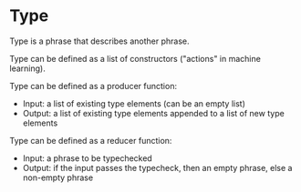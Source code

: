 # Type

Type is a phrase that describes another phrase.

Type can be defined as a list of constructors ("actions" in machine learning).

Type can be defined as a producer function:

* Input: a list of existing type elements (can be an empty list)
* Output: a list of existing type elements appended to a list of new type elements

Type can be defined as a reducer function:

* Input: a phrase to be typechecked
* Output: if the input passes the typecheck, then an empty phrase, else a non-empty phrase
